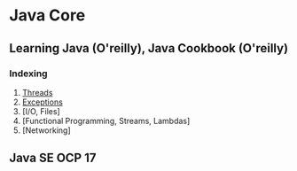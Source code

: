 # Java Core

## Learning Java (O'reilly), Java Cookbook (O'reilly)

### Indexing

1. [Threads](threads/README.md)
2. [Exceptions](exceptions/README.md)
3. [I/O, Files]
4. [Functional Programming, Streams, Lambdas]
5. [Networking]

## Java SE OCP 17
